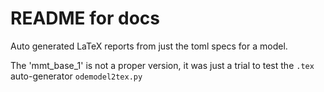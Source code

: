 # README for docs

Auto generated LaTeX reports from just the toml specs for a model.

The 'mmt_base_1' is not a proper version, it was just a trial to test the
`.tex` auto-generator `odemodel2tex.py`